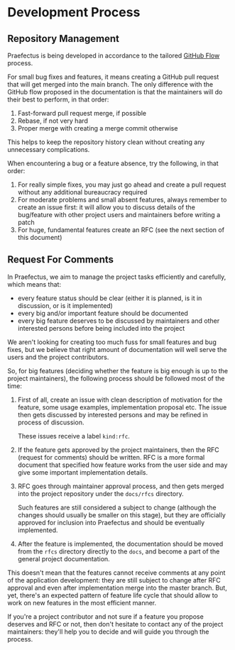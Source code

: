 ﻿Development Process
===================

Repository Management
---------------------

Praefectus is being developed in accordance to the tailored [GitHub
Flow][github-flow] process.

For small bug fixes and features, it means creating a GitHub pull request that
will get merged into the main branch. The only difference with the GitHub flow
proposed in the documentation is that the maintainers will do their best to
perform, in that order:

1. Fast-forward pull request merge, if possible
2. Rebase, if not very hard
3. Proper merge with creating a merge commit otherwise

This helps to keep the repository history clean without creating any unnecessary
complications.

When encountering a bug or a feature absence, try the following, in that order:

1. For really simple fixes, you may just go ahead and create a pull request
   without any additional bureaucracy required
2. For moderate problems and small absent features, always remember to create an
   issue first: it will allow you to discuss details of the bug/feature with
   other project users and maintainers before writing a patch
3. For huge, fundamental features create an RFC (see the next section of this
   document)

Request For Comments
--------------------

In Praefectus, we aim to manage the project tasks efficiently and carefully,
which means that:

- every feature status should be clear (either it is planned, is it in
  discussion, or is it implemented)
- every big and/or important feature should be documented
- every big feature deserves to be discussed by maintainers and other interested
  persons before being included into the project

We aren't looking for creating too much fuss for small features and bug fixes,
but we believe that right amount of documentation will well serve the users and
the project contributors.

So, for big features (deciding whether the feature is big enough is up to the
project maintainers), the following process should be followed most of the time:

1. First of all, create an issue with clean description of motivation for the
   feature, some usage examples, implementation proposal etc. The issue then
   gets discussed by interested persons and may be refined in process of
   discussion.

   These issues receive a label `kind:rfc`.
2. If the feature gets approved by the project maintainers, then the RFC
   (request for comments) should be written. RFC is a more formal document that
   specified how feature works from the user side and may give some important
   implementation details.
3. RFC goes through maintainer approval process, and then gets merged into the
   project repository under the `docs/rfcs` directory.

   Such features are still considered a subject to change (although the changes
   should usually be smaller on this stage), but they are officially approved
   for inclusion into Praefectus and should be eventually implemented.
4. After the feature is implemented, the documentation should be moved from the
   `rfcs` directory directly to the `docs`, and become a part of the general
   project documentation.

This doesn't mean that the features cannot receive comments at any point of the
application development: they are still subject to change after RFC approval and
even after implementation merge into the master branch. But, yet, there's an
expected pattern of feature life cycle that should allow to work on new features
in the most efficient manner.

If you're a project contributor and not sure if a feature you propose deserves
and RFC or not, then don't hesitate to contact any of the project maintainers:
they'll help you to decide and will guide you through the process.

[github-flow]: https://guides.github.com/introduction/flow/
